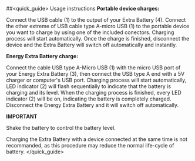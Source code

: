 ##<quick_guide> Usage instructions
**Portable device charges:**

Connect the USB cable (1) to the output of your Extra Battery (4). Connect the other extreme of USB cable type A-micro USB (1) to the portable device you want to charge by using one of the included conectors. Charging process will start automatically. Once the charge is finished, disconnect the device and the Extra Battery will switch off automatically and instantly.


**Energy Extra Battery charge:**

Connect the cable USB type A-Micro USB  (1) with the micro USB port of your Energy Extra Battery (3), then connect the USB type A end with a 5V charger or computer's USB port. Charging process will start automatically, LED indicator (2) will flash sequentially to indicate that the battery is charging and its level. When the charging process is finished, every LED indicator (2) will be on, indicating the battery is completely charged. Disconnect the Energy Extra Battery and it will switch off automatically.


**IMPORTANT**

Shake the battery to control the battery level.

Charging the Extra Battery with a device connected at the same time is not recommanded, as this procedure may reduce the normal life-cycle of battery.
</quick_guide>
